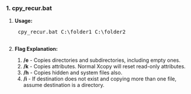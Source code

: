 <h3>1. cpy_recur.bat</h3>

1. **Usage:**

    <pre>
    cpy_recur.bat C:\folder1 C:\folder2
    </pre>

2. **Flag Explanation:**
    1. **/e** - Copies directories and subdirectories, including empty ones.
    2. **/k** - Copies attributes. Normal Xcopy will reset read-only attributes.
    3. **/h** - Copies hidden and system files also.
    4. **/i** - If destination does not exist and copying more than one file, assume destination is a directory.
